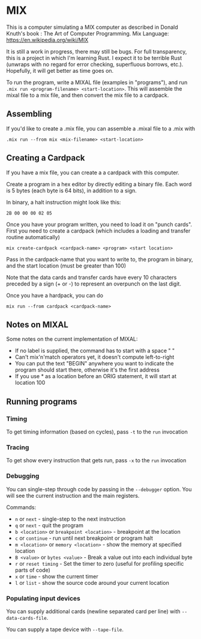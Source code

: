 # MIX

This is a computer simulating a MIX computer as described in Donald Knuth's book : The Art of Computer Programming.
Mix Language: https://en.wikipedia.org/wiki/MIX

It is still a work in progress, there may still be bugs. For full transparency, this is a project in which I'm learning
Rust. I expect it to be terrible Rust (unwraps with no regard for error checking, superfluous borrows, etc.). Hopefully,
it will get better as time goes on.

To run the program, write a MIXAL file (examples in "programs"), and run
`.mix run <program-filename> <start-location>`. This will assemble the mixal file to a mix file, and then convert the
mix file to a cardpack.

## Assembling

If you'd like to create a .mix file, you can assemble a .mixal file to a .mix with

`.mix run --from mix <mix-filename> <start-location>`

## Creating a Cardpack
If you have a mix file, you can create a a cardpack with this computer.

Create a program in a hex editor by directly editing a binary file. Each word is 5 bytes (each byte is 64 bits), in addition to a sign.

In binary, a halt instruction might look like this:

`2B 00 00 00 02 05`

Once you have your program written, you need to load it on "punch cards". First you need to create a cardpack (which includes a loading and transfer routine automatically)

`mix create-cardpack <cardpack-name> <program> <start location>`

Pass in the cardpack-name that you want to write to, the program in binary, and the start location (must be greater than 100)

Note that the data cards and transfer cards have every 10 characters preceded by a sign (+ or -) to represent an overpunch on the last digit.

Once you have a hardpack, you can do

`mix run --from cardpack <cardpack-name>`

## Notes on MIXAL

Some notes on the current implementation of MIXAL:

* If no label is supplied, the command has to start with a space " "
* Can't mix'n'match operators yet, it doesn't compute left-to-right
* You can put the text "BEGIN" anywhere you want to indicate the program should start there, otherwise it's the first address
* If you use * as a location before an ORIG statement, it will start at location 100


## Running programs

### Timing

To get timing information (based on cycles), pass `-t` to the `run` invocation

### Tracing

To get show every instruction that gets run, pass `-x` to the `run` invocation

### Debugging

You can single-step through code by passing in the `--debugger` option. You will see the current instruction and
the main registers.

Commands:

* `n` or `next` - single-step to the next instruction
* `q` or `next` - quit the program
* `b <location>` or `breakpoint <location>` - breakpoint at the location
* `c` or `continue` - run until next breakpoint or program halt
* `m <location>` or `memory <location>` - show the memory at specified location
* `B <value>` or `bytes <value>` - Break a value out into each individual byte
* `r` or `reset timing` - Set the timer to zero (useful for profiling specific parts of code)
* `x` or `time` - show the current timer
* `l` or `list` - show the source code around your current location

### Populating input devices

You can supply additional cards (newline separated card per line) with `--data-cards-file`.

You can supply a tape device with `--tape-file`.
